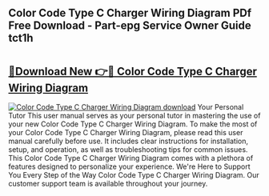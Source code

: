 ## Color Code Type C Charger Wiring Diagram PDf Free Download - Part-epg Service Owner Guide tct1h

# <h2><a href="http://dfmnp6.blite.top/?on=Color+Code+Type+C+Charger+Wiring+Diagram">🔗Download New 👉🔴 Color Code Type C Charger Wiring Diagram</a></h2>

[![Color Code Type C Charger Wiring Diagram download](https://i.imgur.com/lujVjoI.png)](http://dfmnp6.blite.top/?on=Color+Code+Type+C+Charger+Wiring+Diagram)
Your Personal Tutor This user manual serves as your personal tutor in mastering the use of your new Color Code Type C Charger Wiring Diagram. To make the most of your Color Code Type C Charger Wiring Diagram, please read this user manual carefully before use. It includes clear instructions for installation, setup, and operation, as well as troubleshooting tips for common issues. This Color Code Type C Charger Wiring Diagram comes with a plethora of features designed to personalize your experience. We're Here to Support You Every Step of the Way Color Code Type C Charger Wiring Diagram. Our customer support team is available throughout your journey.
